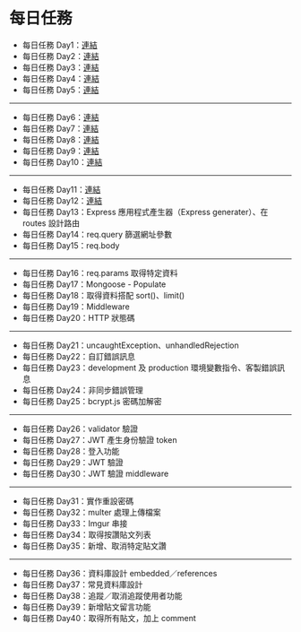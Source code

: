 # 每日任務

* 每日任務 Day1：[連結](day1)
* 每日任務 Day2：[連結](day2)
* 每日任務 Day3：[連結](day3)
* 每日任務 Day4：[連結](day4)
* 每日任務 Day5：[連結](day5)
---
* 每日任務 Day6：[連結](day6)
* 每日任務 Day7：[連結](day7)
* 每日任務 Day8：[連結](day8)
* 每日任務 Day9：[連結](day9)
* 每日任務 Day10：[連結](day10)
---
* 每日任務 Day11：[連結](day11)
* 每日任務 Day12：[連結](day12)
* 每日任務 Day13：Express 應用程式產生器（Express generater）、在 routes 設計路由
* 每日任務 Day14：req.query 篩選網址參數
* 每日任務 Day15：req.body
---
* 每日任務 Day16：req.params 取得特定資料
* 每日任務 Day17：Mongoose - Populate
* 每日任務 Day18：取得資料搭配 sort()、limit()
* 每日任務 Day19：Middleware
* 每日任務 Day20：HTTP 狀態碼
---
* 每日任務 Day21：uncaughtException、unhandledRejection
* 每日任務 Day22：自訂錯誤訊息
* 每日任務 Day23：development 及 production 環境變數指令、客製錯誤訊息
* 每日任務 Day24：非同步錯誤管理
* 每日任務 Day25：bcrypt.js 密碼加解密
---
* 每日任務 Day26：validator 驗證
* 每日任務 Day27：JWT 產生身份驗證 token
* 每日任務 Day28：登入功能
* 每日任務 Day29：JWT 驗證
* 每日任務 Day30：JWT 驗證 middleware
---
* 每日任務 Day31：實作重設密碼
* 每日任務 Day32：multer 處理上傳檔案
* 每日任務 Day33：Imgur 串接
* 每日任務 Day34：取得按讚貼文列表
* 每日任務 Day35：新增、取消特定貼文讚
---
* 每日任務 Day36：資料庫設計 embedded／references
* 每日任務 Day37：常見資料庫設計
* 每日任務 Day38：追蹤／取消追蹤使用者功能
* 每日任務 Day39：新增貼文留言功能
* 每日任務 Day40：取得所有貼文，加上 comment